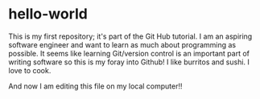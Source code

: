 # hello-world
This is my first repository; it's part of the Git Hub tutorial.
I am an aspiring software engineer and want to learn as much about programming as possible. It seems like learning Git/version control is an important part of writing software so this is my foray into Github!
I like burritos and sushi. I love to cook.

And now I am editing this file on my local computer!! 
